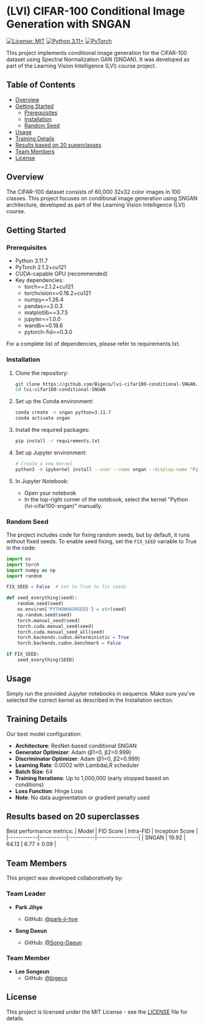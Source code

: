 # (LVI) CIFAR-100 Conditional Image Generation with SNGAN
[![License: MIT](https://img.shields.io/badge/License-MIT-yellow.svg)](https://opensource.org/licenses/MIT)
[![Python 3.11+](https://img.shields.io/badge/python-3.10+-blue.svg)](https://www.python.org/downloads/release/python-3117/)
[![PyTorch](https://img.shields.io/badge/PyTorch-%23EE4C2C.svg?style=flat&logo=PyTorch&logoColor=white)](https://pytorch.org/)

This project implements conditional image generation for the CIFAR-100 dataset using Spectral Normalization GAN (SNGAN). It was developed as part of the Learning Vision Intelligence (LVI) course project.

## Table of Contents

- [Overview](#overview)
- [Getting Started](#getting-started)
  - [Prerequisites](#prerequisites)
  - [Installation](#installation)
  - [Random Seed](#random-seed)
- [Usage](#usage)
- [Training Details](#training-details)
- [Results based on 20 superclasses](#results-based-on-20-superclasses)
- [Team Members](#team-members)
- [License](#license)

## Overview

The CIFAR-100 dataset consists of 60,000 32x32 color images in 100 classes. This project focuses on conditional image generation using SNGAN architecture, developed as part of the Learning Vision Intelligence (LVI) course.

## Getting Started

### Prerequisites

- Python 3.11.7
- PyTorch 2.1.2+cu121
- CUDA-capable GPU (recommended)
- Key dependencies:
  - torch==2.1.2+cu121
  - torchvision==0.16.2+cu121
  - numpy==1.26.4
  - pandas==2.0.3
  - matplotlib==3.7.5
  - jupyter==1.0.0
  - wandb==0.18.6
  - pytorch-fid==0.3.0

For a complete list of dependencies, please refer to requirements.txt.

### Installation

1. Clone the repository:
   ```sh
   git clone https://github.com/Bigeco/lvi-cifar100-conditional-SNGAN.git
   cd lvi-cifar100-conditional-SNGAN
   ```
2. Set up the Conda environment:
   ```sh
   conda create -n sngan python=3.11.7
   conda activate sngan
   ```
   
2. Install the required packages:
   ```sh
   pip install -r requirements.txt
   ```

3. Set up Jupyter environment:
   ```sh
   # Create a new kernel
   python3 -m ipykernel install --user --name sngan --display-name "Python (lvi-cifar100-sngan)"
   ```

4. In Jupyter Notebook:
   - Open your notebook
   - In the top-right corner of the notebook, select the kernel "Python (lvi-cifar100-sngan)" manually.

### Random Seed

The project includes code for fixing random seeds, but by default, it runs without fixed seeds. To enable seed fixing, set the `FIX_SEED` variable to True in the code:

```python
import os
import torch
import numpy as np
import random

FIX_SEED = False  # Set to True to fix seeds

def seed_everything(seed):
    random.seed(seed)
    os.environ['PYTHONHASHSEED'] = str(seed)
    np.random.seed(seed)
    torch.manual_seed(seed)
    torch.cuda.manual_seed(seed)
    torch.cuda.manual_seed_all(seed)
    torch.backends.cudnn.deterministic = True
    torch.backends.cudnn.benchmark = False

if FIX_SEED:
    seed_everything(SEED)
```

## Usage

Simply run the provided Jupyter notebooks in sequence. Make sure you've selected the correct kernel as described in the Installation section.

## Training Details

Our best model configuration:

- **Architecture**: ResNet-based conditional SNGAN
- **Generator Optimizer**: Adam (β1=0, β2=0.999)
- **Discriminator Optimizer**: Adam (β1=0, β2=0.999)
- **Learning Rate**: 0.0002 with LambdaLR scheduler
- **Batch Size**: 64
- **Training Iterations**: Up to 1,000,000 (early stopped based on conditions)
- **Loss Function**: Hinge Loss
- **Note**: No data augmentation or gradient penalty used

## Results based on 20 superclasses

Best performance metrics:
| Model      | FID Score | Intra-FID | Inception Score |
|------------|-----------|-----------|-----------------|
| SNGAN      |   19.92   |   64.13   |   6.77 ± 0.09   |

## Team Members

This project was developed collaboratively by:

### Team Leader
- **Park Jihye**
  - GitHub: [@park-ji-hye](https://github.com/park-ji-hye)

- **Song Daeun**
  - GitHub: [@Song-Daeun](https://github.com/Song-Daeun)

### Team Member
- **Lee Songeun**
  - GitHub: [@bigeco](https://github.com/bigeco)

## License

This project is licensed under the MIT License - see the [LICENSE](LICENSE) file for details.

